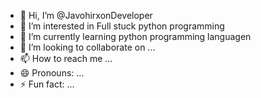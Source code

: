 - 👋 Hi, I’m @JavohirxonDeveloper
- 👀 I’m interested in Full stuck python programming 
- 🌱 I’m currently learning python programming languagen
- 💞️ I’m looking to collaborate on ...
- 📫 How to reach me ...
- 😄 Pronouns: ...
- ⚡ Fun fact: ...

<!---
JavohirxonDeveloper/JavohirxonDeveloper is a ✨ special ✨ repository because its `README.md` (this file) appears on your GitHub profile.
You can click the Preview link to take a look at your changes.
--->
